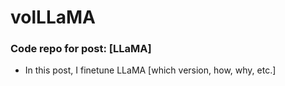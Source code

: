 # volLLaMA

### Code repo for post: [LLaMA]

* In this post, I finetune LLaMA [which version, how, why, etc.]
